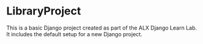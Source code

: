 # LibraryProject

This is a basic Django project created as part of the ALX Django Learn Lab.  
It includes the default setup for a new Django project.

